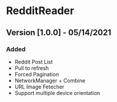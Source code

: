 # RedditReader

## Version [1.0.0] - 05/14/2021

### Added
- Reddit Post List
- Pull to refresh
- Forced Pagination
- NetworkManager + Combine
- URL Image Fetecher
- Support multiple device orientation
